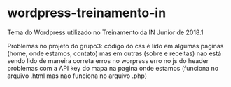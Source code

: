 # wordpress-treinamento-in
Tema do Wordpress utilizado no Treinamento da IN Junior de 2018.1

Problemas no projeto do grupo3: código do css é lido em algumas paginas (home, onde estamos, contato) mas em outras (sobre e receitas) nao está sendo lido de maneira correta
erros no worpress
erro no js do header
problemas com a API key do mapa na pagina onde estamos (funciona no arquivo .html mas nao funciona no arquivo .php)
